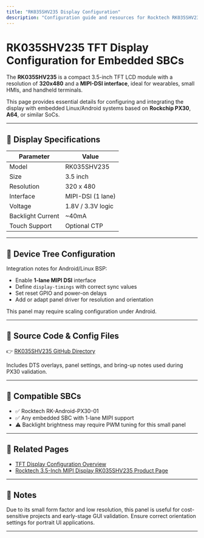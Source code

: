 ```yaml
---
title: "RK035SHV235 Display Configuration"
description: "Configuration guide and resources for Rocktech RK035SHV235 3.5-inch MIPI TFT display used with PX30 and similar embedded boards."
---
```


# RK035SHV235 TFT Display Configuration for Embedded SBCs

The **RK035SHV235** is a compact 3.5-inch TFT LCD module with a resolution of **320x480** and a **MIPI-DSI interface**, ideal for wearables, small HMIs, and handheld terminals.

This page provides essential details for configuring and integrating the display with embedded Linux/Android systems based on **Rockchip PX30**, **A64**, or similar SoCs.

---

## 📌 Display Specifications

| Parameter         | Value        |
|------------------|--------------|
| Model             | RK035SHV235  |
| Size              | 3.5 inch     |
| Resolution        | 320 x 480    |
| Interface         | MIPI-DSI (1 lane) |
| Voltage           | 1.8V / 3.3V logic |
| Backlight Current | ~40mA         |
| Touch Support     | Optional CTP  |

---

## 🧩 Device Tree Configuration

Integration notes for Android/Linux BSP:

- Enable **1-lane MIPI DSI** interface  
- Define `display-timings` with correct sync values  
- Set reset GPIO and power-on delays  
- Add or adapt panel driver for resolution and orientation

This panel may require scaling configuration under Android.

---

## 📂 Source Code & Config Files

👉 <a href="https://github.com/Kevin109/rocktech-tft-display-configs/tree/main/RK035SHV235" rel="nofollow">RK035SHV235 GitHub Directory</a>

Includes DTS overlays, panel settings, and bring-up notes used during PX30 validation.

---

## 🧪 Compatible SBCs

- ✅ Rocktech RK-Android-PX30-01  
- ✅ Any embedded SBC with 1-lane MIPI support  
- ⚠️ Backlight brightness may require PWM tuning for this small panel

---

## 🔗 Related Pages

- [TFT Display Configuration Overview](/github-display-config)
- [Rocktech 3.5-Inch MIPI Display RK035SHV235 Product Page](https://www.rocktech.com.hk/lcd-product/rk035shv235/)

---

## 📝 Notes

Due to its small form factor and low resolution, this panel is useful for cost-sensitive projects and early-stage GUI validation. Ensure correct orientation settings for portrait UI applications.

---